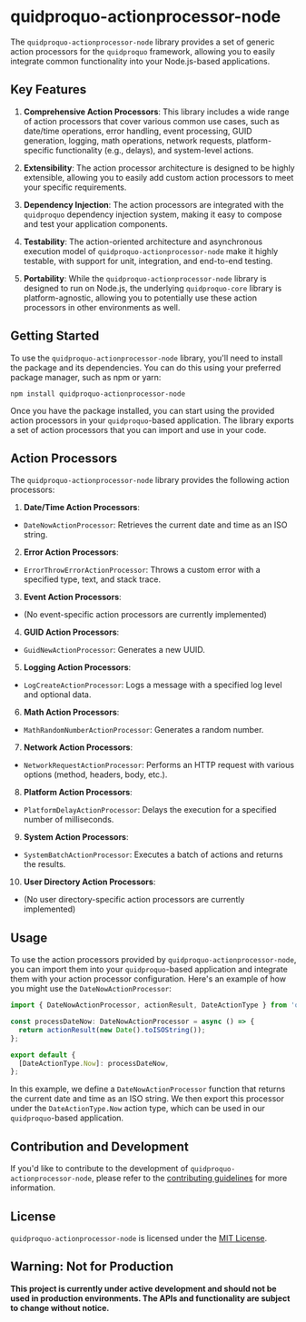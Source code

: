 # quidproquo-actionprocessor-node

The `quidproquo-actionprocessor-node` library provides a set of generic action processors for the `quidproquo` framework, allowing you to easily
integrate common functionality into your Node.js-based applications.

## Key Features

1. **Comprehensive Action Processors**: This library includes a wide range of action processors that cover various common use cases, such as date/time
   operations, error handling, event processing, GUID generation, logging, math operations, network requests, platform-specific functionality (e.g.,
   delays), and system-level actions.

2. **Extensibility**: The action processor architecture is designed to be highly extensible, allowing you to easily add custom action processors to
   meet your specific requirements.

3. **Dependency Injection**: The action processors are integrated with the `quidproquo` dependency injection system, making it easy to compose and
   test your application components.

4. **Testability**: The action-oriented architecture and asynchronous execution model of `quidproquo-actionprocessor-node` make it highly testable,
   with support for unit, integration, and end-to-end testing.

5. **Portability**: While the `quidproquo-actionprocessor-node` library is designed to run on Node.js, the underlying `quidproquo-core` library is
   platform-agnostic, allowing you to potentially use these action processors in other environments as well.

## Getting Started

To use the `quidproquo-actionprocessor-node` library, you'll need to install the package and its dependencies. You can do this using your preferred
package manager, such as npm or yarn:

```
npm install quidproquo-actionprocessor-node
```

Once you have the package installed, you can start using the provided action processors in your `quidproquo`-based application. The library exports a
set of action processors that you can import and use in your code.

## Action Processors

The `quidproquo-actionprocessor-node` library provides the following action processors:

1. **Date/Time Action Processors**:

- `DateNowActionProcessor`: Retrieves the current date and time as an ISO string.

2. **Error Action Processors**:

- `ErrorThrowErrorActionProcessor`: Throws a custom error with a specified type, text, and stack trace.

3. **Event Action Processors**:

- (No event-specific action processors are currently implemented)

4. **GUID Action Processors**:

- `GuidNewActionProcessor`: Generates a new UUID.

5. **Logging Action Processors**:

- `LogCreateActionProcessor`: Logs a message with a specified log level and optional data.

6. **Math Action Processors**:

- `MathRandomNumberActionProcessor`: Generates a random number.

7. **Network Action Processors**:

- `NetworkRequestActionProcessor`: Performs an HTTP request with various options (method, headers, body, etc.).

8. **Platform Action Processors**:

- `PlatformDelayActionProcessor`: Delays the execution for a specified number of milliseconds.

9. **System Action Processors**:

- `SystemBatchActionProcessor`: Executes a batch of actions and returns the results.

10. **User Directory Action Processors**:

- (No user directory-specific action processors are currently implemented)

## Usage

To use the action processors provided by `quidproquo-actionprocessor-node`, you can import them into your `quidproquo`-based application and integrate
them with your action processor configuration. Here's an example of how you might use the `DateNowActionProcessor`:

```typescript
import { DateNowActionProcessor, actionResult, DateActionType } from 'quidproquo-actionprocessor-node';

const processDateNow: DateNowActionProcessor = async () => {
  return actionResult(new Date().toISOString());
};

export default {
  [DateActionType.Now]: processDateNow,
};
```

In this example, we define a `DateNowActionProcessor` function that returns the current date and time as an ISO string. We then export this processor
under the `DateActionType.Now` action type, which can be used in our `quidproquo`-based application.

## Contribution and Development

If you'd like to contribute to the development of `quidproquo-actionprocessor-node`, please refer to the
[contributing guidelines](https://github.com/joe-coady/quidproquo/blob/main/CONTRIBUTING.md) for more information.

## License

`quidproquo-actionprocessor-node` is licensed under the [MIT License](https://github.com/joe-coady/quidproquo/blob/main/LICENSE).

## Warning: Not for Production

**This project is currently under active development and should not be used in production environments. The APIs and functionality are subject to
change without notice.**
